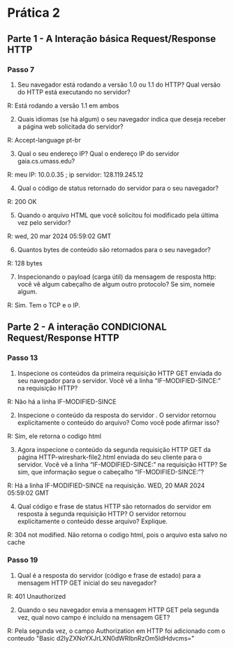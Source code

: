 # Prática 2
## Parte 1 - A Interação básica Request/Response HTTP
### Passo 7
1. Seu navegador está rodando a versão 1.0 ou 1.1 do HTTP? Qual versão do HTTP está executando no servidor?

R: Está rodando a versão 1.1 em ambos

2. Quais idiomas (se há algum) o seu navegador indica que deseja receber a página web solicitada do servidor?

R: Accept-language pt-br

3. Qual o seu endereço IP? Qual o endereço IP do servidor gaia.cs.umass.edu?

R: meu IP: 10.0.0.35 ; ip servidor: 128.119.245.12

4. Qual o código de status retornado do servidor para o seu navegador?

R: 200 OK

5. Quando o arquivo HTML que você solicitou foi modificado pela última vez pelo servidor?

R: wed, 20 mar 2024 05:59:02 GMT

6. Quantos bytes de conteúdo são retornados para o seu navegador?

R: 128 bytes

7. Inspecionando o payload (carga útil) da mensagem de resposta http: você vê algum cabeçalho de algum outro protocolo? Se sim, nomeie algum.

R: Sim. Tem o TCP e o IP.

## Parte 2 - A interação CONDICIONAL Request/Response HTTP
### Passo 13

1. Inspecione os conteúdos da primeira requisição HTTP GET enviada do seu navegador para o servidor. Você vê a linha “IF-MODIFIED-SINCE:” na requisição HTTP?

R: Não há a linha IF-MODIFIED-SINCE

2. Inspecione o conteúdo da resposta do servidor . O servidor retornou explicitamente o conteúdo do arquivo? Como você pode afirmar isso?

R: Sim, ele retorna o codigo html

3. Agora inspecione o conteúdo da segunda requisição HTTP GET da página HTTP-wireshark-file2.html enviada do seu cliente para o servidor. Você vê a linha “IF-MODIFIED-SINCE:” na requisição HTTP? Se sim, que informação segue o cabeçalho “IF-MODIFIED-SINCE:”?

R: Há a linha IF-MODIFIED-SINCE na requisição. WED, 20 MAR 2024 05:59:02 GMT

4. Qual código e frase de status HTTP são retornados do servidor em resposta à segunda requisição HTTP? O servidor retornou explicitamente o conteúdo desse arquivo? Explique.

R: 304 not modified. Não retorna o codigo html, pois o arquivo esta salvo no cache

### Passo 19
1. Qual é a resposta do servidor (código e frase de estado) para a mensagem HTTP GET inicial do seu navegador?

R: 401 Unauthorized

2. Quando o seu navegador envia a mensagem HTTP GET pela segunda vez, qual novo campo é incluído na mensagem GET?

R: Pela segunda vez, o campo Authorization em HTTP foi adicionado com o conteudo "Basic d2lyZXNoYXJrLXN0dWRlbnRzOm5ldHdvcms="

